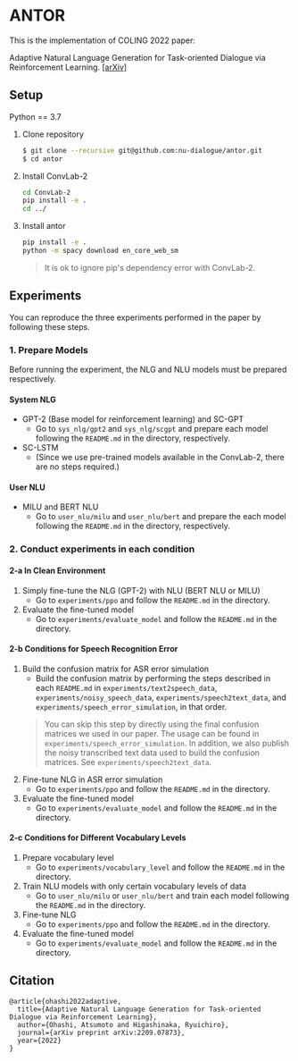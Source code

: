 # ANTOR
This is the implementation of COLING 2022 paper:

Adaptive Natural Language Generation for Task-oriented Dialogue via Reinforcement Learning. [[arXiv]](https://arxiv.org/abs/2209.07873)

## Setup
Python == 3.7

1. Clone repository
    ```bash
    $ git clone --recursive git@github.com:nu-dialogue/antor.git
    $ cd antor
    ```
2. Install ConvLab-2
    ```bash
    cd ConvLab-2
    pip install -e .
    cd ../
    ```
3. Install antor
    ```bash
    pip install -e .
    python -m spacy download en_core_web_sm
    ```
    > It is ok to ignore pip's dependency error with ConvLab-2.


## Experiments
You can reproduce the three experiments performed in the paper by following these steps.

### 1. Prepare Models
Before running the experiment, the NLG and NLU models must be prepared respectively.
#### System NLG
- GPT-2 (Base model for reinforcement learning) and SC-GPT
    - Go to `sys_nlg/gpt2` and `sys_nlg/scgpt` and prepare each model following the `README.md` in the directory, respectively.
- SC-LSTM
    - (Since we use pre-trained models available in the ConvLab-2, there are no steps required.)
#### User NLU
- MILU and BERT NLU
    - Go to `user_nlu/milu` and `user_nlu/bert` and prepare the each model following the `README.md` in the directory, respectively.

### 2. Conduct experiments in each condition
#### 2-a In Clean Environment
1. Simply fine-tune the NLG (GPT-2) with NLU (BERT NLU or MILU)
    - Go to `experiments/ppo` and follow the `README.md` in the directory.
2. Evaluate the fine-tuned model
    - Go to `experiments/evaluate_model` and follow the `README.md` in the directory.

#### 2-b Conditions for Speech Recognition Error
1. Build the confusion matrix for ASR error simulation
    - Build the confusion matrix by performing the steps described in each `README.md` in `experiments/text2speech_data`, `experiments/noisy_speech_data`, `experiments/speech2text_data`, and `experiments/speech_error_simulation`, in that order.
    > You can skip this step by directly using the final confusion matrices we used in our paper. The usage can be found in `experiments/speech_error_simulation`.
    > In addition, we also publish the noisy transcribed text data used to build the confusion matrices. See `experiments/speech2text_data`.
2. Fine-tune NLG in ASR error simulation
    - Go to `experiments/ppo` and follow the `README.md` in the directory.
3. Evaluate the fine-tuned model
    - Go to `experiments/evaluate_model` and follow the `README.md` in the directory.

#### 2-c Conditions for Different Vocabulary Levels
1. Prepare vocabulary level
    - Go to `experiments/vocabulary_level` and follow the `README.md` in the directory.
2. Train NLU models with only certain vocabulary levels of data
    - Go to `user_nlu/milu` or `user_nlu/bert` and train each model following the `README.md` in the directory.
3. Fine-tune NLG
    - Go to `experiments/ppo` and follow the `README.md` in the directory.
4. Evaluate the fine-tuned model
    - Go to `experiments/evaluate_model` and follow the `README.md` in the directory.

## Citation
```
@article{ohashi2022adaptive,
  title={Adaptive Natural Language Generation for Task-oriented Dialogue via Reinforcement Learning},
  author={Ohashi, Atsumoto and Higashinaka, Ryuichiro},
  journal={arXiv preprint arXiv:2209.07873},
  year={2022}
}
```